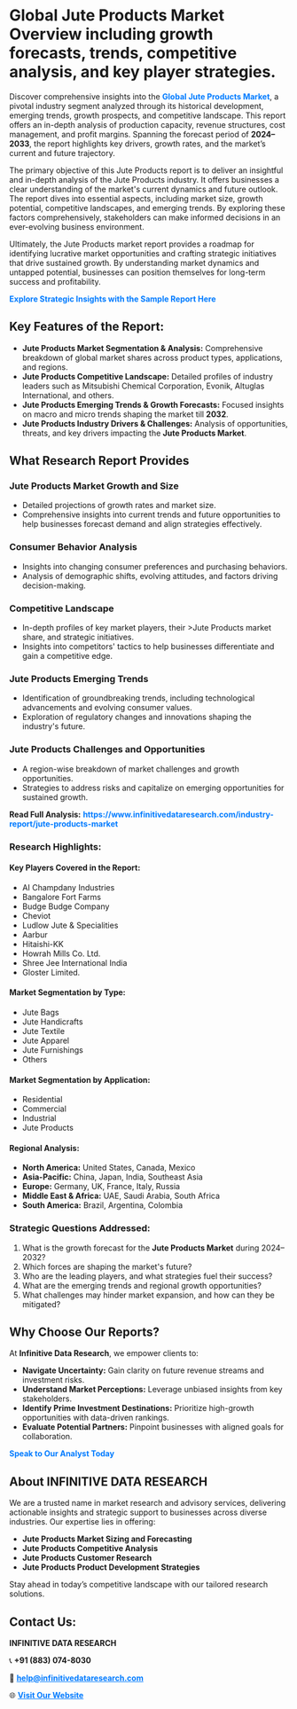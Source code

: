 <h1>Global Jute Products Market Overview including growth forecasts, trends, competitive analysis, and key player strategies.</h1>
<p>
Discover comprehensive insights into the 
<a href="https://www.infinitivedataresearch.com/industry-report/jute-products-market" rel="dofollow" style="color: #007BFF; text-decoration: none;"><strong>Global Jute Products Market</strong></a>, a pivotal industry segment analyzed through its historical development, emerging trends, growth prospects, and competitive landscape. This report offers an in-depth analysis of production capacity, revenue structures, cost management, and profit margins. Spanning the forecast period of <strong>2024–2033</strong>, the report highlights key drivers, growth rates, and the market’s current and future trajectory.
</p>
<p>
The primary objective of this Jute Products report is to deliver an insightful and in-depth analysis of the Jute Products industry. It offers businesses a clear understanding of the market's current dynamics and future outlook. The report dives into essential aspects, including market size, growth potential, competitive landscapes, and emerging trends. By exploring these factors comprehensively, stakeholders can make informed decisions in an ever-evolving business environment.
</p>
<p>
Ultimately, the Jute Products market report provides a roadmap for identifying lucrative market opportunities and crafting strategic initiatives that drive sustained growth. By understanding market dynamics and untapped potential, businesses can position themselves for long-term success and profitability.
</p>
<p>
<a href="https://www.infinitivedataresearch.com/request-sample/reportId=112215" style="color: #007BFF; text-decoration: none;"><strong>Explore Strategic Insights with the Sample Report Here</strong></a>
</p>

<h2>Key Features of the Report:</h2>
<ul>
<li><strong>Jute Products Market Segmentation & Analysis:</strong> Comprehensive breakdown of global market shares across product types, applications, and regions.</li>
<li><strong>Jute Products Competitive Landscape:</strong> Detailed profiles of industry leaders such as Mitsubishi Chemical Corporation, Evonik, Altuglas International, and others.</li>
<li><strong>Jute Products Emerging Trends & Growth Forecasts:</strong> Focused insights on macro and micro trends shaping the market till <strong>2032</strong>.</li>
<li><strong>Jute Products Industry Drivers & Challenges:</strong> Analysis of opportunities, threats, and key drivers impacting the <strong>Jute Products Market</strong>.</li>
</ul>

<h2>What Research Report Provides</h2>
<h3>Jute Products Market Growth and Size</h3>
<ul>
<li>Detailed projections of growth rates and market size.</li>
<li>Comprehensive insights into current trends and future opportunities to help businesses forecast demand and align strategies effectively.</li>
</ul>

<h3>Consumer Behavior Analysis</h3>
<ul>
<li>Insights into changing consumer preferences and purchasing behaviors.</li>
<li>Analysis of demographic shifts, evolving attitudes, and factors driving decision-making.</li>
</ul>

<h3>Competitive Landscape</h3>
<ul>
<li>In-depth profiles of key market players, their >Jute Products market share, and strategic initiatives.</li>
<li>Insights into competitors' tactics to help businesses differentiate and gain a competitive edge.</li>
</ul>

<h3>Jute Products Emerging Trends</h3>
<ul>
<li>Identification of groundbreaking trends, including technological advancements and evolving consumer values.</li>
<li>Exploration of regulatory changes and innovations shaping the industry's future.</li>
</ul>

<h3>Jute Products Challenges and Opportunities</h3>
<ul>
<li>A region-wise breakdown of market challenges and growth opportunities.</li>
<li>Strategies to address risks and capitalize on emerging opportunities for sustained growth.</li>
</ul>
<p><strong>Read Full Analysis:</strong> <a href="https://www.infinitivedataresearch.com/industry-report/jute-products-market" rel="dofollow" style="color: #007BFF; text-decoration: none;"><strong>https://www.infinitivedataresearch.com/industry-report/jute-products-market</strong></a></p>
<h3>Research Highlights:</h3>
<h4>Key Players Covered in the Report:</h4>
<ul><li>AI Champdany Industries</li><li>Bangalore Fort Farms</li><li>Budge Budge Company</li><li>Cheviot</li><li>Ludlow Jute &amp; Specialities</li><li>Aarbur</li><li>Hitaishi-KK</li><li>Howrah Mills Co. Ltd.</li><li>Shree Jee International India</li><li>Gloster Limited.</li></ul>
<h4>Market Segmentation by Type:</h4>
<ul><li>Jute Bags</li><li>Jute Handicrafts</li><li>Jute Textile</li><li>Jute Apparel</li><li>Jute Furnishings</li><li>Others</li></ul>
<h4>Market Segmentation by Application:</h4>
<ul><li>Residential</li><li>Commercial</li><li>Industrial</li><li>Jute Products</li></ul>

<h4>Regional Analysis:</h4>
<ul>
<li><strong>North America:</strong> United States, Canada, Mexico</li>
<li><strong>Asia-Pacific:</strong> China, Japan, India, Southeast Asia</li>
<li><strong>Europe:</strong> Germany, UK, France, Italy, Russia</li>
<li><strong>Middle East & Africa:</strong> UAE, Saudi Arabia, South Africa</li>
<li><strong>South America:</strong> Brazil, Argentina, Colombia</li>
</ul>

<h3>Strategic Questions Addressed:</h3>
<ol>
<li>What is the growth forecast for the <strong>Jute Products Market</strong> during 2024–2032?</li>
<li>Which forces are shaping the market's future?</li>
<li>Who are the leading players, and what strategies fuel their success?</li>
<li>What are the emerging trends and regional growth opportunities?</li>
<li>What challenges may hinder market expansion, and how can they be mitigated?</li>
</ol>

<h2>Why Choose Our Reports?</h2>
<p>At <strong>Infinitive Data Research</strong>, we empower clients to:</p>
<ul>
<li><strong>Navigate Uncertainty:</strong> Gain clarity on future revenue streams and investment risks.</li>
<li><strong>Understand Market Perceptions:</strong> Leverage unbiased insights from key stakeholders.</li>
<li><strong>Identify Prime Investment Destinations:</strong> Prioritize high-growth opportunities with data-driven rankings.</li>
<li><strong>Evaluate Potential Partners:</strong> Pinpoint businesses with aligned goals for collaboration.</li>
</ul>
<p><a href="https://www.infinitivedataresearch.com/industry-report/jute-products-market" rel="dofollow" style="color: #007BFF; text-decoration: none;"><strong>Speak to Our Analyst Today</strong></a></p>

<h2>About INFINITIVE DATA RESEARCH</h2>
<p>We are a trusted name in market research and advisory services, delivering actionable insights and strategic support to businesses across diverse industries. Our expertise lies in offering:</p>
<ul>
<li><strong>Jute Products Market Sizing and Forecasting</strong></li>
<li><strong>Jute Products Competitive Analysis</strong></li>
<li><strong>Jute Products Customer Research</strong></li>
<li><strong>Jute Products Product Development Strategies</strong></li>
</ul>
<p>Stay ahead in today’s competitive landscape with our tailored research solutions.</p>

<h2>Contact Us:</h2>
<p><strong>INFINITIVE DATA RESEARCH</strong></p>
<p>📞 <strong>+91 (883) 074-8030</strong></p>
<p>📧 <strong><a href="mailto:help@infinitivedataresearch.com" style="color: #007BFF;">help@infinitivedataresearch.com</a></strong></p>
<p>🌐 <strong><a href="https://www.infinitivedataresearch.com" rel="dofollow" style="color: #007BFF;">Visit Our Website</a></strong></p>